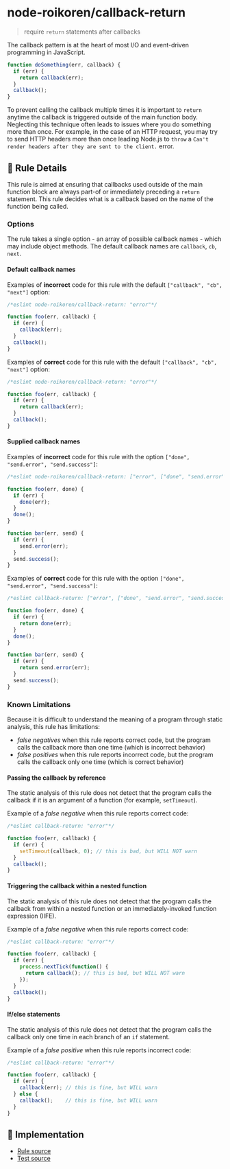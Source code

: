 # node-roikoren/callback-return
> require `return` statements after callbacks

The callback pattern is at the heart of most I/O and event-driven programming
in JavaScript.

```js
function doSomething(err, callback) {
  if (err) {
    return callback(err);
  }
  callback();
}
```

To prevent calling the callback multiple times it is important to `return` anytime the callback is triggered outside
of the main function body. Neglecting this technique often leads to issues where you do something more than once.
For example, in the case of an HTTP request, you may try to send HTTP headers more than once leading Node.js to `throw`
a `Can't render headers after they are sent to the client.` error.

## 📖 Rule Details

This rule is aimed at ensuring that callbacks used outside of the main function block are always part-of or immediately
preceding a `return` statement. This rule decides what is a callback based on the name of the function being called.

### Options

The rule takes a single option - an array of possible callback names - which may include object methods. The default callback names are `callback`, `cb`, `next`.

#### Default callback names

Examples of **incorrect** code for this rule with the default `["callback", "cb", "next"]` option:

```js
/*eslint node-roikoren/callback-return: "error"*/

function foo(err, callback) {
  if (err) {
    callback(err);
  }
  callback();
}
```

Examples of **correct** code for this rule with the default `["callback", "cb", "next"]` option:

```js
/*eslint node-roikoren/callback-return: "error"*/

function foo(err, callback) {
  if (err) {
    return callback(err);
  }
  callback();
}
```

#### Supplied callback names

Examples of **incorrect** code for this rule with the option `["done", "send.error", "send.success"]`:

```js
/*eslint node-roikoren/callback-return: ["error", ["done", "send.error", "send.success"]]*/

function foo(err, done) {
  if (err) {
    done(err);
  }
  done();
}

function bar(err, send) {
  if (err) {
    send.error(err);
  }
  send.success();
}
```

Examples of **correct** code for this rule with the option `["done", "send.error", "send.success"]`:

```js
/*eslint callback-return: ["error", ["done", "send.error", "send.success"]]*/

function foo(err, done) {
  if (err) {
    return done(err);
  }
  done();
}

function bar(err, send) {
  if (err) {
    return send.error(err);
  }
  send.success();
}
```

### Known Limitations

Because it is difficult to understand the meaning of a program through static analysis, this rule has limitations:

* *false negatives* when this rule reports correct code, but the program calls the callback more than one time (which is incorrect behavior)
* *false positives* when this rule reports incorrect code, but the program calls the callback only one time (which is correct behavior)

#### Passing the callback by reference

The static analysis of this rule does not detect that the program calls the callback if it is an argument of a function (for example,  `setTimeout`).

Example of a *false negative* when this rule reports correct code:

```js
/*eslint callback-return: "error"*/

function foo(err, callback) {
  if (err) {
    setTimeout(callback, 0); // this is bad, but WILL NOT warn
  }
  callback();
}
```

#### Triggering the callback within a nested function

The static analysis of this rule does not detect that the program calls the callback from within a nested function or an immediately-invoked function expression (IIFE).

Example of a *false negative* when this rule reports correct code:

```js
/*eslint callback-return: "error"*/

function foo(err, callback) {
  if (err) {
    process.nextTick(function() {
      return callback(); // this is bad, but WILL NOT warn
    });
  }
  callback();
}
```

#### If/else statements

The static analysis of this rule does not detect that the program calls the callback only one time in each branch of an `if` statement.

Example of a *false positive* when this rule reports incorrect code:

```js
/*eslint callback-return: "error"*/

function foo(err, callback) {
  if (err) {
    callback(err); // this is fine, but WILL warn
  } else {
    callback();    // this is fine, but WILL warn
  }
}
```

## 🔎 Implementation

- [Rule source](https://github.com/roikoren755/eslint-plugin-node/blob/v3.0.5/src/rules/callback-return.ts)
- [Test source](https://github.com/roikoren755/eslint-plugin-node/blob/v3.0.5/tests/src/rules/callback-return.ts)

